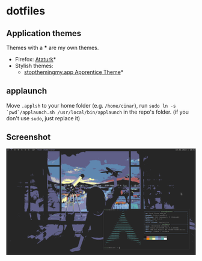 # dotfiles

## Application themes
Themes with a **\*** are my own themes.

* Firefox: [Ataturk](https://addons.mozilla.org/en-US/firefox/addon/ataturk-theme/)*
* Stylish themes:
  * [stopthemingmy.app Apprentice Theme](https://userstyles.org/styles/227478)*

## applaunch
Move `.applsh` to your home folder (e.g. `/home/cinar`), run ``sudo ln -s `pwd`/applaunch.sh /usr/local/bin/applaunch`` in the repo's folder. (if you don't use `sudo`, just replace it)

## Screenshot
![Desktop](desktop.png)
